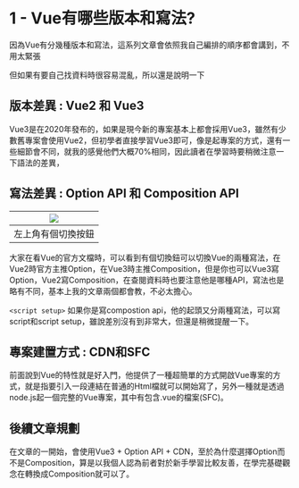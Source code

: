 # 1 - Vue有哪些版本和寫法?
因為Vue有分幾種版本和寫法，這系列文章會依照我自己編排的順序都會講到，不用太緊張

但如果有要自己找資料時很容易混亂，所以還是說明一下

## 版本差異 : Vue2 和 Vue3
Vue3是在2020年發布的，如果是現今新的專案基本上都會採用Vue3，雖然有少數舊專案會使用Vue2，但初學者直接學習Vue3即可，像是起專案的方式，還有一些細節會不同，就我的感覺他們大概70%相同，因此讀者在學習時要稍微注意一下語法的差異，

## 寫法差異 : Option API 和 Composition API


| ![](https://i.imgur.com/pFS7MGW.png)| 
| -------- |
| 左上角有個切換按鈕|


大家在看Vue的官方文檔時，可以看到有個切換鈕可以切換Vue的兩種寫法，在Vue2時官方主推Option，在Vue3時主推Composition，但是你也可以Vue3寫Option，Vue2寫Composition，在查閱資料時也要注意他是哪種API，寫法也是略有不同，基本上我的文章兩個都會教，不必太擔心。

`<script setup>`
如果你是寫compostion api，他的起頭又分兩種寫法，可以寫script和script setup，雖說差別沒有到非常大，但還是稍微提醒一下。

## 專案建置方式 : CDN和SFC
前面說到Vue的特性就是好入門，他提供了一種超簡單的方式開啟Vue專案的方式，就是指要引入一段連結在普通的Html檔就可以開始寫了，另外一種就是透過node.js起一個完整的Vue專案，其中有包含.vue的檔案(SFC)。

## 後續文章規劃
在文章的一開始，會使用Vue3 + Option API + CDN，至於為什麼選擇Option而不是Composition，算是以我個人認為前者對於新手學習比較友善，在學完基礎觀念在轉換成Composition就可以了。

